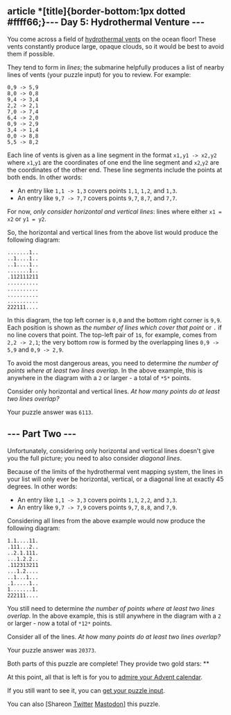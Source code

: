 
article \*[title]{border-bottom:1px dotted #ffff66;}--- Day 5: Hydrothermal Venture ---
-----------------------------------

You come across a field of [hydrothermal vents](https://en.wikipedia.org/wiki/Hydrothermal_vent) on the ocean floor! These vents constantly produce large, opaque clouds, so it would be best to avoid them if possible.


They tend to form in *lines*; the submarine helpfully produces a list of nearby lines of vents (your puzzle input) for you to review. For example:



```
0,9 -> 5,9
8,0 -> 0,8
9,4 -> 3,4
2,2 -> 2,1
7,0 -> 7,4
6,4 -> 2,0
0,9 -> 2,9
3,4 -> 1,4
0,0 -> 8,8
5,5 -> 8,2

```

Each line of vents is given as a line segment in the format `x1,y1 -> x2,y2` where `x1`,`y1` are the coordinates of one end the line segment and `x2`,`y2` are the coordinates of the other end. These line segments include the points at both ends. In other words:


* An entry like `1,1 -> 1,3` covers points `1,1`, `1,2`, and `1,3`.
* An entry like `9,7 -> 7,7` covers points `9,7`, `8,7`, and `7,7`.


For now, *only consider horizontal and vertical lines*: lines where either `x1 = x2` or `y1 = y2`.


So, the horizontal and vertical lines from the above list would produce the following diagram:



```
.......1..
..1....1..
..1....1..
.......1..
.112111211
..........
..........
..........
..........
222111....

```

In this diagram, the top left corner is `0,0` and the bottom right corner is `9,9`. Each position is shown as *the number of lines which cover that point* or `.` if no line covers that point. The top-left pair of `1`s, for example, comes from `2,2 -> 2,1`; the very bottom row is formed by the overlapping lines `0,9 -> 5,9` and `0,9 -> 2,9`.


To avoid the most dangerous areas, you need to determine *the number of points where at least two lines overlap*. In the above example, this is anywhere in the diagram with a `2` or larger - a total of `*5*` points.


Consider only horizontal and vertical lines. *At how many points do at least two lines overlap?*



Your puzzle answer was `6113`.

--- Part Two ---
----------------

Unfortunately, considering only horizontal and vertical lines doesn't give you the full picture; you need to also consider *diagonal lines*.


Because of the limits of the hydrothermal vent mapping system, the lines in your list will only ever be horizontal, vertical, or a diagonal line at exactly 45 degrees. In other words:


* An entry like `1,1 -> 3,3` covers points `1,1`, `2,2`, and `3,3`.
* An entry like `9,7 -> 7,9` covers points `9,7`, `8,8`, and `7,9`.


Considering all lines from the above example would now produce the following diagram:



```
1.1....11.
.111...2..
..2.1.111.
...1.2.2..
.112313211
...1.2....
..1...1...
.1.....1..
1.......1.
222111....

```

You still need to determine *the number of points where at least two lines overlap*. In the above example, this is still anywhere in the diagram with a `2` or larger - now a total of `*12*` points.


Consider all of the lines. *At how many points do at least two lines overlap?*



Your puzzle answer was `20373`.

Both parts of this puzzle are complete! They provide two gold stars: \*\*


At this point, all that is left is for you to [admire your Advent calendar](/2021).


If you still want to see it, you can [get your puzzle input](5/input).


You can also [Shareon
 [Twitter](https://twitter.com/intent/tweet?text=I%27ve+completed+%22Hydrothermal+Venture%22+%2D+Day+5+%2D+Advent+of+Code+2021&url=https%3A%2F%2Fadventofcode%2Ecom%2F2021%2Fday%2F5&related=ericwastl&hashtags=AdventOfCode)
[Mastodon](javascript:void(0);)] this puzzle.


